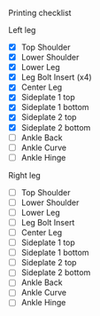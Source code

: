 Printing checklist

Left leg
- [x] Top Shoulder
- [x] Lower Shoulder
- [x] Lower Leg
- [x] Leg Bolt Insert (x4)
- [x] Center Leg
- [x] Sideplate 1 top
- [x] Sideplate 1 bottom
- [x] Sideplate 2 top
- [x] Sideplate 2 bottom
- [ ] Ankle Back
- [ ] Ankle Curve
- [ ] Ankle Hinge

Right leg
- [ ] Top Shoulder
- [ ] Lower Shoulder
- [ ] Lower Leg
- [ ] Leg Bolt Insert
- [ ] Center Leg
- [ ] Sideplate 1 top
- [ ] Sideplate 1 bottom
- [ ] Sideplate 2 top
- [ ] Sideplate 2 bottom
- [ ] Ankle Back
- [ ] Ankle Curve
- [ ] Ankle Hinge
